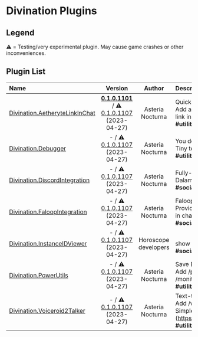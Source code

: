 # Divination Plugins

## Legend

⚠️ = Testing/very experimental plugin. May cause game crashes or other inconveniences.

## Plugin List

| Name | Version | Author | Description |
|:-----|:-------:|:------:|:------------|
| [Divination.AetheryteLinkInChat](https://github.com/SlashNephy/Divination) | **[0.1.0.1101](https://xiv.starry.blue/plugins/stable/AetheryteLinkInChat/latest.zip)** / ⚠️ [0.1.0.1107](https://xiv.starry.blue/plugins/testing/AetheryteLinkInChat/latest.zip) (2023-04-27) | Asteria Nocturna | Quick teleport for Mob Hunting<br>Add a link to teleport to the nearest aetheryte into map link in chat.<br>**\#utility** **\#teleporter** |
| [Divination.Debugger](https://github.com/SlashNephy/Divination) | - / ⚠️ [0.1.0.1107](https://xiv.starry.blue/plugins/testing/Debugger/latest.zip) (2023-04-27) | Asteria Nocturna | You don't need this unless you are developer.<br>Tiny tool to inspect game...<br>**\#utility** **\#Development** **\#Debug** |
| [Divination.DiscordIntegration](https://github.com/SlashNephy/Divination) | - / ⚠️ [0.1.0.1107](https://xiv.starry.blue/plugins/testing/DiscordIntegration/latest.zip) (2023-04-27) | Asteria Nocturna | Fully-customizable Discord Rich Presence<br>Dalamud Plugin to support Rich Presence for FFXIV.<br>**\#social** **\#Discord** |
| [Divination.FaloopIntegration](https://github.com/SlashNephy/Divination) | - / ⚠️ [0.1.0.1107](https://xiv.starry.blue/plugins/testing/FaloopIntegration/latest.zip) (2023-04-27) | Asteria Nocturna | Faloop notification in chat<br>Provide simple integration with Faloop. Mob notification in chat.<br>**\#social** **\#utility** **\#mobhunt** |
| [Divination.InstanceIDViewer](https://github.com/SlashNephy/Divination) | - / ⚠️ [0.1.0.1107](https://xiv.starry.blue/plugins/testing/InstanceIDViewer/latest.zip) (2023-04-27) | Horoscope developers | <br>show instance id in chat when instance changed<br>**\#social** **\#Discord** |
| [Divination.PowerUtils](https://github.com/SlashNephy/Divination) | - / ⚠️ [0.1.0.1107](https://xiv.starry.blue/plugins/testing/PowerUtils/latest.zip) (2023-04-27) | Asteria Nocturna | Save Energy!<br>Add /power save, /power balance, /power perf, /monitoroff commands for power management<br>**\#utility** **\#Command** |
| [Divination.Voiceroid2Talker](https://github.com/SlashNephy/Divination) | - / ⚠️ [0.1.0.1107](https://xiv.starry.blue/plugins/testing/Voiceroid2Talker/latest.zip) (2023-04-27) | Asteria Nocturna | Text-to-Speech for Voiceroid2<br>Add /voiceroid2 command into FFXIV. Require SimpleVoiceroid2Proxy (https://github.com/SlashNephy/SimpleVoiceroid2Proxy).<br>**\#utility** **\#Text-to-speech** **\#Voiceroid** |